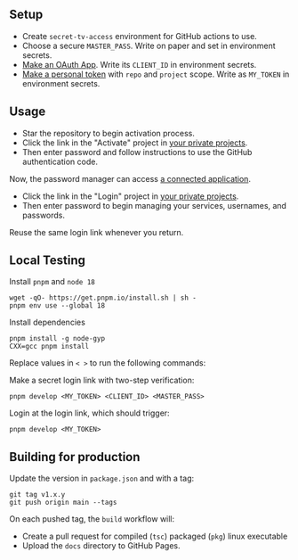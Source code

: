 ## Setup

- Create `secret-tv-access` environment for GitHub actions to use.
- Choose a secure `MASTER_PASS`. Write on paper and set in environment secrets.
- [Make an OAuth App](https://github.com/settings/developers). Write its `CLIENT_ID` in environment secrets.
- [Make a personal token](https://github.com/settings/tokens) with `repo` and `project` scope. Write as `MY_TOKEN` in environment secrets.

## Usage

- Star the repository to begin activation process.
- Click the link in the "Activate" project in [your private projects](https://github.com/tvquizphd?tab=projects).
- Then enter password and follow instructions to use the GitHub authentication code.

Now, the password manager can access [a connected application](https://github.com/settings/applications).

- Click the link in the "Login" project in [your private projects](https://github.com/tvquizphd?tab=projects).
- Then enter password to begin managing your services, usernames, and passwords.

Reuse the same login link whenever you return.

## Local Testing

Install `pnpm` and `node 18`

```
wget -qO- https://get.pnpm.io/install.sh | sh -
pnpm env use --global 18
```

Install dependencies

```
pnpm install -g node-gyp
CXX=gcc pnpm install
```

Replace values in `< >` to run the following commands:

Make a secret login link with two-step verification:

```
pnpm develop <MY_TOKEN> <CLIENT_ID> <MASTER_PASS>
```

Login at the login link, which should trigger:

```
pnpm develop <MY_TOKEN>
```

## Building for production 

Update the version in `package.json` and with a tag:

```
git tag v1.x.y
git push origin main --tags
```
On each pushed tag, the `build` workflow will:

- Create a pull request for compiled (`tsc`) packaged (`pkg`) linux executable
- Upload the `docs` directory to GitHub Pages.
